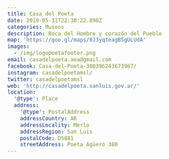 ```yaml
---
title: Casa del Poeta
date: 2019-05-31T22:30:22.898Z
categories: Museos
description: Boca del Hombre y corazón del Pueblo
map: 'https://goo.gl/maps/8J3yqteagB5gULUdA'
images:
  - /img/logopoetafooter.png
email: casadelpoeta.aea@gmail.com
facebook: Casa-del-Poeta-300396243673967/
instagram: casadelpoetamsl/
twitter: casadelpoetamsl
web: 'http://casadelpoeta.sanluis.gov.ar/'
location:
  '@type': Place
  address:
    '@type': PostalAddress
    addressCountry: AR
    addressLocality: Merlo
    addressRegion: San Luis
    postalCode: D5881
    streetAddress: Poeta Agüero 380
---
```



